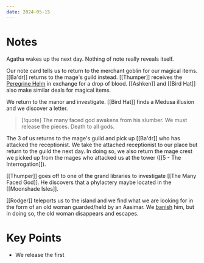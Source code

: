 ```yaml
---
date: 2024-05-15
---
```

# Notes

Agatha wakes up the next day. Nothing of note really reveals itself.

Our note card tells us to return to the merchant goblin for our magical items. [[Ba'dr]] returns to the mage's guild instead. [[Thumper]] receives the [Peregrine Helm](https://www.dndbeyond.com/magic-items/316764-peregrine-mask) in exchange for a drop of blood. [[Ashken]] and [[Bird Hat]] also make similar deals for magical items.

We return to the manor and investigate. [[Bird Hat]] finds a Medusa illusion and we discover a letter.
> [!quote] The many faced god awakens from his slumber. We must release the pieces. Death to all gods.

The 3 of us returns to the mage's guild and pick up [[Ba'dr]] who has attacked the receptionist. We take the attached receptionist to our place but return to the guild the next day. In doing so, we also return the mage crest we picked up from the mages who attacked us at the tower ([[5 - The Interrogation]]). 

[[Thumper]] goes off to one of the grand libraries to investigate [[The Many Faced God]]. He discovers that a phylactery maybe located in the [[Moonshade Isles]]. 

[[Rodger]] teleports us to the island and we find what we are looking for in the form of an old woman guarded/held by an Aasimar. We [banish](https://www.dndbeyond.com/spells/2010-banishment) him, but in doing so, the old woman disappears and escapes.

# Key Points

* We release the first